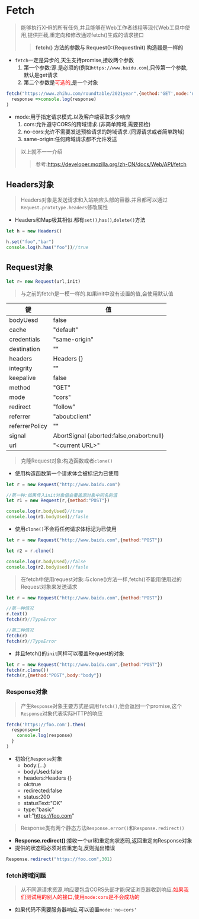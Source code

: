 # Fetch

>能够执行XHR的所有任务,并且能够在Web工作者线程等现代Web工具中使用,提供拦截,重定向和修改通过fetch()生成的请求接口
>>**fetch() 方法的参数与 Request():(RequestInit) 构造器是一样的**

* `fetch`一定是异步的,天生支持promise,接收两个参数
  1. 第一个参数:源.是必须的(例如`https://www.baidu.com`),只传第一个参数,默认是get请求
  2. 第二个参数是<span style="color:red">可选的</span>,是一个对象

```js
fetch("https://www.zhihu.com/roundtable/2021year",{method:'GET',mode:'no-cors'}).then(
  response =>console.log(response)
)
```

* mode:用于指定请求模式.以及客户端读取多少响应
  1. cors:允许遵守CORS的跨域请求.(非简单跨域,需要预检)
  2. no-cors:允许不需要发送预检请求的跨域请求.(同源请求或者简单跨域)
  3. same-origin:任何跨域请求都不允许发送

>以上就不一一介绍
>>参考:<https://developer.mozilla.org/zh-CN/docs/Web/API/fetch>

## Headers对象

> Headers对象是发送请求和入站响应头部的容器.并且都可以通过`Request.prototype.headers`修改属性

* Headers和Map极其相似.都有`set()`,`has()`,`delete()`方法

```js
let h = new Headers()

h.set("foo","bar")
console.log(h.has("foo"))//true
```

## Request对象

```js
let r= new Request(url,init)
```

> 与之前的fetch是一模一样的.如果init中没有设置的值,会使用默认值

| 键             | 值                                       |
| -------------- | ---------------------------------------- |
| bodyUesd       | false                                    |
| cache          | "default"                                |
| credentials    | "same-origin"                            |
| destination    | ""                                       |
| headers        | Headers {}                               |
| integrity      | ""                                       |
| keepalive      | false                                    |
| method         | "GET"                                    |
| mode           | "cors"                                   |
| redirect       | "follow"                                 |
| referrer       | "about:client"                           |
| referrerPolicy | ""                                       |
| signal         | AbortSignal {aborted:false,onabort:null} |
| url            | "\<current URL>"                         |

> 克隆Request对象:构造函数或者`clone()`

* 使用构造函数第一个请求体会被标记为已使用

```js
let r = new Request("http://www.baidu.com")

//第一种:如果传入init对象值会覆盖源对象中同名的值
let r1 = new Request(r,{method:"POST"})

console.log(r.bodyUsed)//true
console.log(r1.bodyUsed)//fasle
```

* 使用`clone()`不会将任何请求体标记为已使用

```js
let r = new Request("http://www.baidu.com",{method:"POST"})

let r2 = r.clone()

console.log(r.bodyUsed)//false
console.log(r2.bodyUsed)//fasle
```

> 在fetch中使用request对象:与clone()方法一样,fetch()不能用使用过的Request对象来发送请求

```js
let r = new Request("http://www.baidu.com",{method:"POST"})

//第一种情况
r.text()
fetch(r)//TypeError

//第二种情况
fetch(r)
fetch(r)//TypeError
```

* 并且fetch()的`init`同样可以覆盖Request的对象

```js
let r = new Request("http://www.baidu.com",{method:"POST"})
fetch(r.clone())
fetch(r,{method:"POST",body:"body"})
```

### Response对象

>产生`Response`对象主要方式是调用`fetch()`,他会返回一个promise,这个`Response`对象代表实际HTTP的响应

```js
fetch('https://foo.com').then(
  response=>{
    console.log(response)
  }
)
```

* 初始化`Response`对象
  * body:(...)
  * bodyUsed:false
  * headers:Headers {}
  * ok:true
  * redirected:false
  * status:200
  * statusText:"OK"
  * type:"basic"
  * url:"https://foo.com"

> Response类有两个静态方法`Response.error()`和`Response.redirect()`

* **Response.redirect()**:接收一个url和重定向状态码,返回重定向Response对象
* 提供的状态码必须对应重定向,反则抛出错误

```js
Response.redirect("https://foo.com",301)
```

### fetch跨域问题

>从不同源请求资源,响应要包含CORS头部才能保证浏览器收到响应.<span style="color:red">如果我们测试用的别人的接口,使用`mode:cors`是不会成功的</span>

* 如果代码不需要服务器响应,可以设置`mode:'no-cors'`
